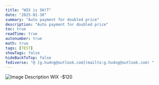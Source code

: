 ```yaml
---
title: "WIX is SH!T"  
date: "2025-01-30"  
summary: "Auto payment for doubled price"  
description: "Auto payment for doubled price"  
toc: true  
readTime: true  
autonumber: true  
math: true  
tags: [TEST]  
showTags: false  
hideBackToTop: false  
fediverse: "@ [g.hu4ng@outlook.com](mailto:g.hu4ng@outlook.com) "
---
```


![Image Description](/images/Pasted%20image%2020250130170415.png)
WIX -$120